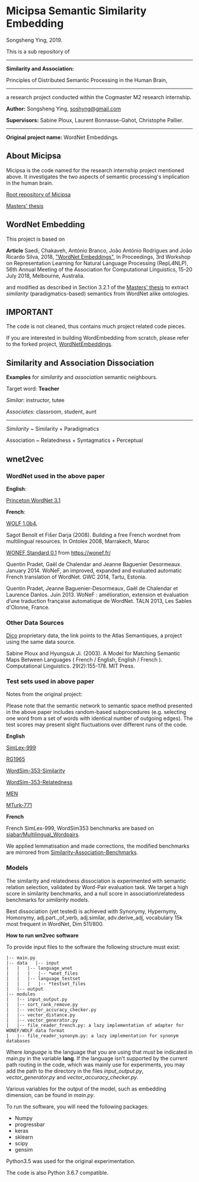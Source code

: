 # Micipsa Semantic Similarity Embedding

Songsheng Ying, 2019.

This is a sub repository of 
***
**Similarity and Association:**

Principles of Distributed Semantic Processing in the Human Brain, 
***
a research project conducted within the Cogmaster M2 research internship.

**Author:** 
Songsheng Ying, soshyng@gmail.com

**Supervisors:** 
Sabine Ploux, Laurent Bonnasse-Gahot, Christophe Pallier.
***
**Original project name:** WordNet Embeddings.

## About Micipsa

Micipsa is the code named for the research internship project mentioned above. 
It investigates the two aspects of semantic processing's implication in the human brain. 

[Root repository of Micipsa](https://github.com/nicolasying/micipsa.github.io)

[Masters' thesis](https://github.com/nicolasying/Micipsa-Thesis)

## WordNet Embedding
This project is based on 

**Article**
Saedi, Chakaveh, António Branco, João António Rodrigues and João Ricardo Silva, 2018, ["WordNet Embeddings"](http://www.di.fc.ul.pt/~ahb/pubs/2018SaediBrancoRodriguesEtAL.pdf), In Proceedings, 3rd Workshop on Representation Learning for Natural Language Processing (RepL4NLP), 56th Annual Meeting of the Association for Computational Linguistics, 15-20 July 2018, Melbourne, Australia.

and modified as described in Section 3.2.1 of the [Masters' thesis](https://github.com/nicolasying/Micipsa-Thesis) to extract *similarity* (paradigmatics-based) semantics from WordNet alike ontologies.

## IMPORTANT
The code is not cleaned, thus contains much project related code pieces.

If you are interested in building WordEmbedding from scratch, please refer to the forked project, [WordNetEmbeddings](https://github.com/nlx-group/WordNetEmbeddings).

## Similarity and Association Dissociation

**Examples** for *similarity* and *association* semantic neighbours.

Target word: **Teacher**

*Similar*: instructor, tutee

*Associates*: classroom, student, aunt
___
*Similarity* ~ Similarity + Paradigmatics

Association ~ Relatedness + Syntagmatics + Perceptual

## wnet2vec


### WordNet used in the above paper

**English**: 

[Princeton WordNet 3.1](http://wordnetcode.princeton.edu/wn3.1.dict.tar.gz)

**French**:

[WOLF 1.0b4](https://gforge.inria.fr/frs/download.php/file/33496/wolf-1.0b4.xml.bz2), 

Sagot Benoît et Fišer Darja (2008). Building a free French wordnet from multilingual resources. In Ontolex 2008, Marrakech, Maroc

[WONEF Standard 0.1](https://wonef.fr/data/wonef-fscore-0.1.xml.bz2) from  https://wonef.fr/ 

Quentin Pradet, Gaël de Chalendar and Jeanne Baguenier Desormeaux. January 2014. WoNeF, an improved, expanded and evaluated automatic French translation of WordNet. GWC 2014, Tartu, Estonia. 

Quentin Pradet, Jeanne Baguenier-Desormeaux, Gaël de Chalendar et Laurence Danlos. Juin 2013. WoNeF : amélioration, extension et évaluation d’une traduction française automatique de WordNet. TALN 2013, Les Sables d'Olonne, France.

### Other Data Sources 

[Dico](http://www.atlas-semantiques.eu/index.html?l=FR) proprietary data, the link points to the Atlas Semantiques, a project using the same data source.

Sabine Ploux and Hyungsuk Ji. (2003). A Model for Matching Semantic Maps Between Languages ( French / English, English / French ). Computational Linguistics. 29(2):155-178.  MIT Press.

###  Test sets used in above paper

Notes from the original project:

Please note that the semantic network to semantic space method presented in the above paper includes random-based subprocedures (e.g. selecting one word from a set of words with identical number of outgoing edges). The test scores may present slight fluctuations over different runs of the code.

**English**

[SimLex-999](https://www.cl.cam.ac.uk/~fh295/simlex.html)

[RG1965](http://delivery.acm.org/10.1145/370000/365657/p627-rubenstein.pdf?ip=194.117.40.49&id=365657&acc=ACTIVE%20SERVICE&key=2E5699D25B4FE09E%2E454625C777251F56%2E4D4702B0C3E38B35%2E4D4702B0C3E38B35&__acm__=1527501385_f2095c911da3627e99b9a6c8a9769558)

[WordSim-353-Similarity](http://alfonseca.org/eng/research/wordsim353.html)

[WordSim-353-Relatedness](http://alfonseca.org/eng/research/wordsim353.html)

[MEN](http://clic.cimec.unitn.it/~elia.bruni/MEN.html)

[MTurk-771](http://www2.mta.ac.il/~gideon/datasets/)

**French**

French SimLex-999, WordSim353 benchmarks are based on [siabar/Multilingual_Wordpairs](https://github.com/siabar/Multilingual_Wordpairs).

We applied lemmatisation and made corrections, the modified benchmarks are mirrored from [Similarity-Association-Benchmarks](https://github.com/nicolasying/Similarity-Association-Benchmarks).

### Models

The similarity and relatedness dissociation is experimented with semantic relation selection, validated by Word-Pair evaluation task. We target a high score in similarity benchmarks, and a null score in association\relatedess benchmarks for *similarity* models.

Best dissociation (yet tested) is achieved with Synonymy, Hypernymy, Homonymy, adj.part._of_verb, adj.similar, adv.derive_adj, vocabulary 15k most frequent in WordNet, Dim 511/800.



**How to run wn2vec software**

To provide input files to the software the following structure must exist:

```
|-- main.py
|-- data   |-- input
|   |   |-- language_wnet
|   |   |   |-- *wnet_files
|   |   |-- language_testset
|   |   |   |-- *testset_files
|   |-- output
|-- modules
|   |-- input_output.py
|   |-- sort_rank_remove.py
|   |-- vector_accuracy_checker.py
|   |-- vector_distance.py
|   |-- vector_generator.py
|   |-- file_reader_french.py: a lazy implementation of adapter for WONEF/WOLF data format
|   |-- file_reader_synonym.py: a lazy implementation for synonym databases
```

Where *language* is the language that you are using that must be indicated in main.py in the variable **lang**.
If the language isn't supported by the current path routing in the code, which was mainly use for experiments, you may add the path to the directory in the files *input_output.py*, *vector_generator.py* and *vector_accuracy_checker.py*.

Various variables for the output of the model, such as embedding dimension, can be found in *main.py*. 

To run the software, you will need the following packages:

* Numpy
* progressbar
* keras
* sklearn
* scipy
* gensim

Python3.5 was used for the original experimentation.

The code is also Python 3.6.7 compatible.
